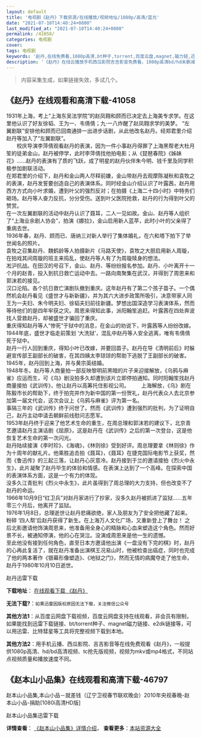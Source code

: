 ```yaml
---
layout: default
title: '电视剧《赵丹》下载资源/在线播放/视频地址/1080p/高清/蓝光'
date: "2021-07-10T14:40:24+0800"
last_modified_at: "2021-07-10T14:40:24+0800"
permalink: /41058/
categories: 电视剧
cover:
tags: 电视剧
keywords: '赵丹,在线免费看,1080p高清,bt种子,torrent,百度云盘,magnet,磁力链,迅雷下载资源'
description: '《赵丹》在线云播放手机西瓜影院吉吉影音免费看，1080p高清bd/hd未删减完整版和tc抢先枪版，mkv/mp4格式，附带bt/torrent种子、magnet/磁力链、百度云盘、网盘资源迅雷下载链接'
---
```


>内容采集生成，如果链接失效，多试几个。


## 《赵丹》在线观看和高清下载-41058

1931年上海，考上“上海东吴法学院&rdquo;的赵凤翱和顾而已决定去上海美专求学。在这里他认识了好友徐韬、王为一、韦倩倩；九&middot;一八炸醒了赵凤翱求学的美梦。 “左翼剧联”安排他和顾而已回南通排一出进步话剧，从此他改名赵丹。经郑君里介绍赵丹等加入了&ldquo;左翼剧联”。<br />　　校庆导演李萍倩观看赵丹的表演，因为一件小事赵丹得罪了上海黑帮老大杜月笙的徒弟金山，赵丹被停学，此时李萍倩找他拍电影；从《琵琶春院》《姊妹花》&hellip;…赵丹的表演有了质的飞跃，成了明星的赵丹伙伴朱今明、钱千里及同学积极参加剧联活动。<br />在郑君里的介绍下，赵丹和金山两人尽释前嫌，金山带赵丹去观摩陈凝秋和袁牧之的表演，赵丹发誓要创造自己的表演体系。同时经金山介绍认识了叶露茜，赵丹用西方方式向小叶求婚，遭到叶父的强烈反对；在拍摄《上海二十四小时》中特务们砸场。赵丹等人奋力反抗，分分受伤。送到叶父医院抢救，赵丹的行为得到叶父的赞赏。<br />在一次左翼剧联的活动中赵丹认识了聂耳，二人一见如故。金山、赵丹等人组织了“上海业余剧人协会”，拍演《娜拉》，金山启用新人蓝苹，此时小叶的父亲得了重病去世。<br />1936年春，赵丹、顾而已、唐纳三对新人举行了集体婚礼，在六和塔下拍下了举世闻名的照片。<br />袁牧之召集赵丹、魏鹤龄等人拍摄新片《马路天使》，袁牧之大胆启用新人周璇，在拍戏其间周璇的班主来捣乱，使赵丹等人有了为周璇赎身的想法。<br />凇沪抗战。在田汉的号召下，金山、赵丹、等纷纷报名参加。赵丹、小叶离开十一个月的赵青，投入到抗日救亡运动中去。一路向南聚集在武汉，并得到了周恩来和郭沫若的接见。<br />汉口沦陷。各个抗日救亡演剧队撤到重庆。这年赵丹有了第二个孩子苗子。一个偶然机会赵丹看见《盛世才与新新疆》，并为其六大进步政策所吸引，决意带家人同王为一夫妇、朱今明夫妇、徐韬夫妇前往新疆。梦想出国深造学习表演体系，然而等待他们的是四年牢获之灾。周恩来得知此事，派阳翰笙追赶。叶露茜在四处奔波找人营救赵丹，却被盛世才骗回了重庆。<br />重庆得知赵丹等人“惨死”于狱中的消息，在金山的劝说下，叶露茜等人纷纷改嫁。<br />1944年底，盛世才临走前策划 ‘大洗狱&rsquo;，混乱中赵丹等人安全逃离，唯有韦倩倩死于狱中。<br />赵丹一行人回到重庆，得知小叶已改嫁，并要回苗子。赵丹在导《清明前后》时躲避宣传部王副部长的破害，在其四姨太李琼琼的帮助下逃脱了王副部长的破害。<br />1945年，赵丹回到上海，并与黄宗英结婚。<br />1948年冬。赵丹等人商量拍一部反映黎明前黑暗的片子来迎接解放，《乌鸦与麻雀》应运而生，可《乌》剧没拍多久却遭到该片立即停拍通知。同时阳翰笙找赵丹商量接拍《武训传》，他让赵丹以高筹托住影视公司。 　　上海解放，《乌》剧在陈毅市长的帮助下，终于拍完并作为新中国的第一份贺礼，赵丹代表众人去北京参加第一届文代会，这次会议上《乌鸦与麻雀》评为第一名。<br />事隔三年的《武训传》终于问世了。然而《武训传》遭到强烈的批判，为了证明自己，赵丹主动申请去朝鲜前线慰问志愿军。<br />1953年赵丹终于迎来了他艺术生命的重生，在周总理和郭沫若的建议下，北京青艺邀请赵丹主演话剧《屈原》，这是赵丹在《武训传》之后的第一次登台，这是他恢复艺术生命的第一次闪光。<br />赵丹陆续接演《李时珍》、《海魂》，《林则徐》受到好评。周总理要拿《林则徐》作为十周年的献礼片。他乘胜追击拍《聂耳》，《聂耳》在捷克国际电影节上获奖，然而《鲁迅传》的三起三落，让赵丹心灰意冷。赵丹接到于兰的邀请接拍《烈火中永生》，此片凝聚了赵丹毕生的体验和情感。在表演上达到了一个高峰。在探索中国的表演体系方面，这是一个有力的体现。<br />没多久江青批判《烈火中永生》，此片虽得到了周总理的大力支持，但也改变不了赵丹的命运。<br />1966年10月9日&ldquo;红卫兵&rdquo;对赵丹家进行了抄家，没多久赵丹被抓进了监狱&hellip;…五年零三个月后，他离开了监狱。<br />1976年1月8日，总理逝世让赵丹悲痛欲绝，家人及朋友为了安全把他藏了起来。<br />粉碎 ‘四人帮&rsquo;后赵丹获得了新生。在上海万人文化广场，又重新登上了舞台！ 之后北影邀请他饰演周恩来，他准备用全身心的精脉和心血来塑造这个角色。然而好景不长，被通知停演，他的心在哭泣。没演成周恩来是他一生的遗憾。<br />至此他没有接到任何角色，直至日本方邀请他出演《一盘没有下完的棋》时，赵丹的心再此复活了，就在赵丹准备出演棋王况易山时，他被检查出癌症，同时也完成了他的两本著作《银幕形像塑造》、《地狱之门》，然而无情的病魔夺走了他生命，赵丹于1980年10月10日逝世。


赵丹迅雷下载

**下载地址**： [在线观看下载 《赵丹》](https://www.993dy.com//vod-detail-id-11264.html) 


**无法下载?**：`如果迅雷因版权原因无法下载，关注微信公众号 `

**其他方法1**：从百度云网盘下载视频，百度云网盘支持在线观看，非会员有限制，如果能找到迅雷下载链接、bt/torrent种子、magnet磁力链接、e2dk链接等，可以用迅雷、比特彗星等工具将完整视频下载到本地。

**其他方法2**：用手机云播、西瓜影院、吉吉影音等在线免费观看《赵丹》，一般提供1080p高清、hd/bd高清视频、tc抢先版视频，视频为mkv或mp4格式，不同站点视频质量和播放速度不同。


## 《赵本山小品集》在线观看和高清下载-46797

赵本山小品集,本山小品－就差钱（辽宁卫视春节联欢晚会）2010年央视春晚-赵本山小品-捐助[1080i高清HD版]


赵本山小品集迅雷下载

**详情查看**： [《赵本山小品集》详情介绍](/movie/46797/)， **查看更多**：[本站资源大全](/movie/t/all/)

